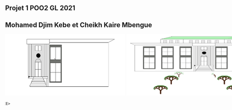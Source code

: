 ## Projet 1 POO2 GL 2021
<h2>Mohamed Djim Kebe et Cheikh Kaire Mbengue</h2>
<body>
        <div>
        <div>
            <MARQUEE scrollamount="6" width="800" height="300" behavior="alternate">
                <IMG src="c0.PNG" width="500" height="200">
                <IMG src="c1.PNG" width="500" height="200">
                <IMG src="c2.PNG" width="500" height="200">
                <IMG src="c3.PNG" width="500" height="200">
                <IMG src="c4.PNG" width="500" height="200">
                <IMG src="c5.PNG" width="500" height="200">
                <IMG src="c6.PNG" width="500" height="200">
                <IMG src="po.PNG" width="500" height="200">
                <IMG src="pont1.PNG" width="500" height="200">
                <IMG src="pp3e.PNG" width="500" height="200">
                
            </MARQUEE>
           
        </div>
    </div>
                        
                        <a href="https://github.com/ghost8399/Projet-1-POO-2-GL-2021/tree/main/pdf"><h3> Voir mes documentations</h3></a><br/>
                        <a href="https://github.com/ghost8399/Projet-1-POO-2-GL-2021/tree/main/code_src"><h3> Code source du projet</h3></a>
      
    </body>
